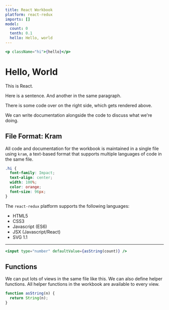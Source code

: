 ```yaml
---
title: React Workbook
platform: react-redux
imports: []
model:
  count: 0
  tenth: 0.1
  hello: Hello, world
---
```

```jsx
<p className="hi">{hello}</p>
```

# Hello, World
This is React.

Here is a sentence.
And another in the same paragraph.

There is some code over on the right side,
which gets rendered above.

We can write documentation alongside the
code to discuss what we're doing.

## File Format: Kram
All code and documentation for the workbook
is maintained in a single file using `kram`,
a text-based format that supports
multiple languages of code in the same file.

```css
.hi {
  font-family: Impact;
  text-align: center;
  width: 100%;
  color: orange;
  font-size: 96px;
}
```

The `react-redux` platform supports the following languages:

- HTML5
- CSS3
- Javascript (ES6)
- JSX (Javascript/React)
- SVG 1.1

---
```jsx
<input type="number" defaultValue={asString(count)} />
```

## Functions
We can put lots of views in the same file like this. We
can also define helper functions. All helper functions in the
workbook are available to every view.

```jsx
function asString(n) {
  return String(n);
}
```
